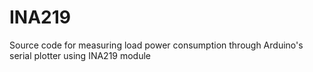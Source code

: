 # INA219
Source code for measuring load power consumption through Arduino's serial plotter using INA219 module

